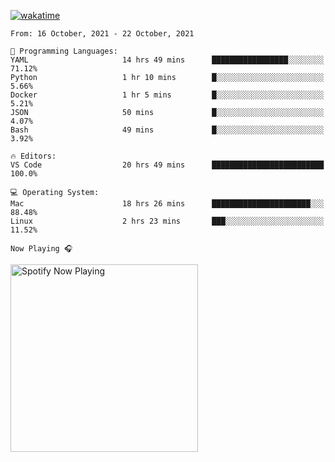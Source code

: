 [![wakatime](https://wakatime.com/badge/user/37718f76-572e-4513-b2c5-41c4d93d287a.svg)](https://wakatime.com/@37718f76-572e-4513-b2c5-41c4d93d287a)

<!--START_SECTION:waka-->
```text
From: 16 October, 2021 - 22 October, 2021

💬 Programming Languages: 
YAML                     14 hrs 49 mins      █████████████████░░░░░░░░   71.12% 
Python                   1 hr 10 mins        █░░░░░░░░░░░░░░░░░░░░░░░░   5.66% 
Docker                   1 hr 5 mins         █░░░░░░░░░░░░░░░░░░░░░░░░   5.21% 
JSON                     50 mins             █░░░░░░░░░░░░░░░░░░░░░░░░   4.07% 
Bash                     49 mins             █░░░░░░░░░░░░░░░░░░░░░░░░   3.92%

🔥 Editors: 
VS Code                  20 hrs 49 mins      █████████████████████████   100.0%

💻 Operating System: 
Mac                      18 hrs 26 mins      ██████████████████████░░░   88.48% 
Linux                    2 hrs 23 mins       ███░░░░░░░░░░░░░░░░░░░░░░   11.52%

```


<!--END_SECTION:waka-->

`Now Playing 🎧`

[<img src="https://spotify-now-playing-cyan-seven.vercel.app/api/spotify-playing" alt="Spotify Now Playing" width="300" />](https://open.spotify.com/user/gregnrobinson-ca)



